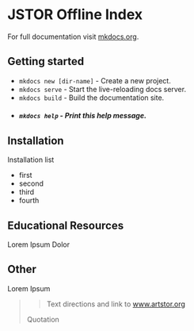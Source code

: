 # JSTOR Offline Index

For full documentation visit [mkdocs.org](https://mkdocs.org).

## Getting started

* `mkdocs new [dir-name]` - Create a new project.
* `mkdocs serve` - Start the live-reloading docs server.
* `mkdocs build` - Build the documentation site.
* ##### `mkdocs help` - Print this help message.

## Installation

Installation list

- first
- second
- third
- fourth

## Educational Resources

Lorem Ipsum Dolor

## Other 

Lorem Ipsum

> > Text directions and link to www.artstor.org
>
> Quotation
>
> 


